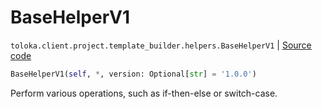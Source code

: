 # BaseHelperV1
`toloka.client.project.template_builder.helpers.BaseHelperV1` | [Source code](https://github.com/Toloka/toloka-kit/blob/v1.1.1/src/client/project/template_builder/helpers.py#L23)

```python
BaseHelperV1(self, *, version: Optional[str] = '1.0.0')
```

Perform various operations, such as if-then-else or switch-case.

